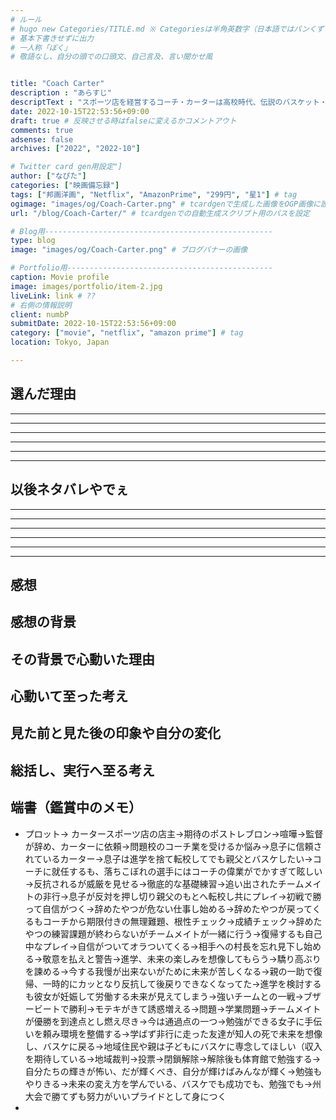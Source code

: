 ```yaml
---
# ルール
# hugo new Categories/TITLE.md ※ Categoriesは半角英数字（日本語ではパンくずリストが機能しない
# 基本下書きせずに出力
# 一人称「ぼく」
# 敬語なし、自分の頭での口頭文、自己言及、言い聞かせ風


title: "Coach Carter"
description : "あらすじ"
descriptText : "スポーツ店を経営するコーチ・カーターは高校時代、伝説のバスケット・ボール選手だった。ある日、カーターは母校のコーチとなる。しかし、そのチームは負けてばかりで生活態度もよくない、最悪のチームだった。"
date: 2022-10-15T22:53:56+09:00
draft: true # 反映させる時はfalseに変えるかコメントアウト
comments: true
adsense: false
archives: ["2022", "2022-10"]

# Twitter card gen用設定"]
author: ["なぴた"]
categories: ["映画備忘録"]
tags: ["邦画洋画", "Netflix", "AmazonPrime", "299円", "星1"] # tag
ogimage: "images/og/Coach-Carter.png" # tcardgenで生成した画像をOGP画像に設定する
url: "/blog/Coach-Carter/" # tcardgenでの自動生成スクリプト用のパスを設定

# Blog用---------------------------------------------------
type: blog
image: "images/og/Coach-Carter.png" # ブログバナーの画像

# Portfolio用----------------------------------------------
caption: Movie profile
image: images/portfolio/item-2.jpg
liveLink: link # ??
# 右側の情報説明
client: numbP
submitDate: 2022-10-15T22:53:56+09:00
category: ["movie", "netflix", "amazon prime"] # tag
location: Tokyo, Japan

---
```


## 選んだ理由



-------------------------
-------------------------
-------------------------
-------------------------
-------------------------
-------------------------
## 以後ネタバレやでぇ
-------------------------
-------------------------
-------------------------
-------------------------
-------------------------
-------------------------

## 感想



## 感想の背景



## その背景で心動いた理由



## 心動いて至った考え



## 見た前と見た後の印象や自分の変化



## 総括し、実行へ至る考え


## 端書（鑑賞中のメモ）
- プロット→ カータースポーツ店の店主→期待のポストレブロン→喧嘩→監督が辞め、カーターに依頼→問題校のコーチ業を受けるか悩み→息子に信頼されているカーター→息子は進学を捨て転校してでも親父とバスケしたい→コーチに就任するも、落ちこぼれの選手にはコーチの偉業がでかすぎて眩しい→反抗されるが威厳を見せる→徹底的な基礎練習→追い出されたチームメイトの非行→息子が反対を押し切り親父のもとへ転校し共にプレイ→初戦で勝って自信がつく→辞めたやつが危ない仕事し始める→辞めたやつが戻ってくるもコーチから期限付きの無理難題、根性チェック→成績チェック→辞めたやつの練習課題が終わらないがチームメイトが一緒に行う→復帰するも自己中なプレイ→自信がついてオラついてくる→相手への村長を忘れ見下し始める→敬意を払えと警告→進学、未来の楽しみを想像してもらう→驕り高ぶりを諫める→今する我慢が出来ないがために未来が苦しくなる→親の一助で復帰、一時的にカッとなり反抗して後戻りできなくなってた→進学を検討するも彼女が妊娠して労働する未来が見えてしまう→強いチームとの一戦→ブザービートで勝利→モテキがきて誘惑増える→問題→学業問題→チームメイトが優勝を到達点とし燃え尽き→今は通過点の一つ→勉強ができる女子に手伝いを頼み環境を整備する→学ばず非行に走った友達が知人の死で未来を想像し、バスケに戻る→地域住民や親は子どもにバスケに専念してほしい（収入を期待している→地域裁判→投票→閉鎖解除→解除後も体育館で勉強する→自分たちの輝きが怖い、だが輝くべき、自分が輝けばみんなが輝く→勉強もやりきる→未来の変え方を学んでいる、バスケでも成功でも、勉強でも→州大会で勝てずも努力がいいプライドとして身につく
- 